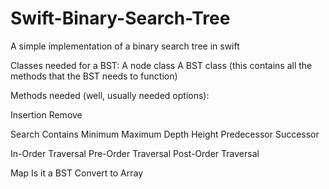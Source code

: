 # Swift-Binary-Search-Tree
A simple implementation of a binary search tree in swift

Classes needed for a BST:
A node class
A BST class (this contains all the methods that the BST needs to function)

Methods needed (well, usually needed options):

Insertion
Remove

Search
Contains
Minimum
Maximum
Depth
Height
Predecessor
Successor

In-Order Traversal
Pre-Order Traversal
Post-Order Traversal

Map
Is it a BST
Convert to Array
 

